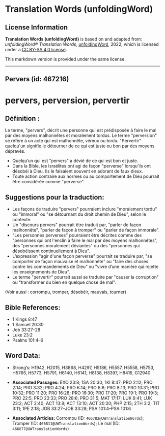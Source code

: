 # Translation Words (unfoldingWord)

## License Information

**Translation Words (unfoldingWord)** is based on and adapted from: _unfoldingWord® Translation Words_, [unfoldingWord](https://unfoldingword.org/utw), 2022, which is licensed under a [CC BY-SA 4.0 license](https://creativecommons.org/licenses/by-sa/4.0/legalcode.en).

This markdown version is provided under the same license.



--------------------------------

## Pervers (id: 467216)

pervers, perversion, pervertir
==============================

Définition :
------------

Le terme, "pervers", décrit une personne qui est prédisposée à faire le mal par des moyens malhonnêtes et moralement tordus. Le terme "perversion" se réfère à un acte qui est malhonnête, véreux ou tordu. "Pervertir" quelqu'un signifie le détourner de ce qui est juste ou bon par des moyens dépravés.

* Quelqu’un qui est "pervers" a dévié de ce qui est bon et juste.
* Dans la Bible, les Israélites ont agi de façon "perverse" lorsqu’ils ont désobéi à Dieu. Ils le faisaient souvent en adorant de faux dieux.
* Toute action contraire aux normes ou au comportement de Dieu pourrait être considérée comme "perverse".

Suggestions pour la traduction:
-------------------------------

* Les façons de traduire "pervers" pourraient inclure "moralement tordu" ou "immoral" ou "se détournant du droit chemin de Dieu", selon le contexte.
* Un "discours pervers" pourrait être traduit par, "parler de façon malhonnête", "parler de façon à tromper" ou "parler de façon immorale".
* "Les personnes perverses" pourraient être décrites comme des "personnes qui ont l'enclin à faire le mal par des moyens malhonnêtes", des "personnes moralement déviantes" ou des "personnes qui désobéissent continuellement à Dieu".
* L’expression "agir d'une façon perverse" pourrait se traduire par, "se comporter de façon mauvaise et malhonnête" ou "faire des choses contre les commandements de Dieu" ou "vivre d’une manière qui rejette les enseignements de Dieu".
* Le terme "pervertir" pourrait aussi se traduire par "causer la corruption" ou "transformer du bien en quelque chose de mal".

(Voir aussi : corrompu, tromper, désobéir, mauvais, tourner)

Bible References:
-----------------

* 1 Kings 8:47
* 1 Samuel 20:30
* Job 33:27–28
* Luke 23:2
* Psalms 101:4–6

Word Data:
----------

* Strong’s: H1942, H2015, H3868, H4297, H5186, H5557, H5558, H5753, H5766, H5773, H5791, H6140, H6141, H8138, H8397, H8419, G12940

* **Associated Passages:** EXO 23:8; 1SA 20:30; 1KI 8:47; PRO 2:12; PRO 2:14; PRO 3:32; PRO 4:24; PRO 6:14; PRO 8:8; PRO 8:13; PRO 10:31; PRO 10:32; PRO 11:20; PRO 16:28; PRO 16:30; PRO 17:20; PRO 19:1; PRO 19:3; PRO 22:5; PRO 23:33; PRO 28:6; PRO 31:5; MAT 17:17; LUK 9:41; LUK 23:2; ACT 2:40; ACT 13:8; ACT 13:10; ACT 20:30; PHP 2:15; 2TH 3:2; TIT 3:11; 1PE 2:18; JOB 33:27–JOB 33:28; PSA 101:4–PSA 101:6
* **Associated Articles:** Corrompu (ID: `466782@UWTranslationWords`); Tromper (ID: `466811@UWTranslationWords`); Le mal (ID: `466877@UWTranslationWords`)

